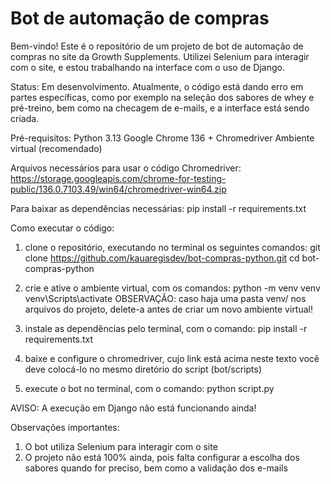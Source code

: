 # Bot de automação de compras

Bem-vindo! Este é o repositório de um projeto de bot de automação de compras no site da Growth Supplements.
Utilizei Selenium para interagir com o site, e estou trabalhando na interface com o uso de Django.

Status: Em desenvolvimento. Atualmente, o código está dando erro em partes específicas, como por exemplo na seleção dos sabores de whey e pré-treino, bem como na checagem de e-mails, e a interface está sendo criada.

Pré-requisitos:
Python 3.13
Google Chrome 136 + Chromedriver
Ambiente virtual (recomendado)

Arquivos necessários para usar o código
Chromedriver: https://storage.googleapis.com/chrome-for-testing-public/136.0.7103.49/win64/chromedriver-win64.zip

Para baixar as dependências necessárias: pip install -r requirements.txt

Como executar o código:
1. clone o repositório, executando no terminal os seguintes comandos:
git clone https://github.com/kauaregisdev/bot-compras-python.git
cd bot-compras-python

2. crie e ative o ambiente virtual, com os comandos:
python -m venv venv
venv\Scripts\activate
OBSERVAÇÃO: caso haja uma pasta venv/ nos arquivos do projeto, delete-a antes de criar um novo ambiente virtual!

3. instale as dependências pelo terminal, com o comando:
pip install -r requirements.txt

4. baixe e configure o chromedriver, cujo link está acima neste texto
você deve colocá-lo no mesmo diretório do script (bot/scripts)

5. execute o bot no terminal, com o comando:
python script.py

AVISO: A execução em Django não está funcionando ainda!

Observações importantes:
1. O bot utiliza Selenium para interagir com o site
2. O projeto não está 100% ainda, pois falta configurar a escolha dos sabores quando for preciso, bem como a validação dos e-mails